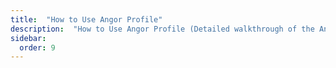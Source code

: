 ```yaml
---
title:  "How to Use Angor Profile"
description:  "How to Use Angor Profile (Detailed walkthrough of the Angor Profile)"
sidebar:
  order: 9
---
```


